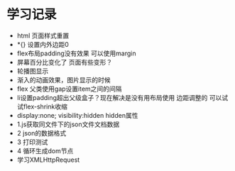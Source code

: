 # 学习记录
- html 页面样式重置
 - *{} 设置内外边距0
- flex布局padding没有效果 可以使用margin
- 屏幕百分比变化了 页面有些变形？
- 轮播图显示
- 渐入的动画效果，图片显示的时候
- flex 父类使用gap设置item之间的间隔
- li设置padding超出父级盒子？现在解决是没有用布局使用 边距调整的 可以试试flex-shrink收缩  
- display:none; visibility:hidden hidden属性
- 1.js获取同文件下的json文件文档数据
- 2 json的数据格式
- 3 打印测试
- 4 循环生成dom节点
- 学习XMLHttpRequest